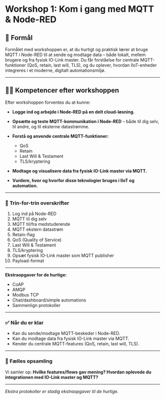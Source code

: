 # Workshop 1: Kom i gang med MQTT & Node-RED

## 🌟 **Formål**

Formålet med workshoppen er, at du hurtigt og praktisk lærer at bruge MQTT i Node-RED til at sende og modtage data – både lokalt, mellem brugere og fra fysisk IO-Link master. Du får forståelse for centrale MQTT-funktioner (QoS, retain, last will, TLS), og du oplever, hvordan IIoT-enheder integreres i et moderne, digitalt automationsmiljø.

---

## 👩‍💻 **Kompetencer efter workshoppen**

Efter workshoppen forventes du at kunne:

* **Logge ind og arbejde i Node-RED på en delt cloud-løsning.**
* **Opsætte og teste MQTT-kommunikation i Node-RED** – både til dig selv, til andre, og til eksterne datastrømme.
* **Forstå og anvende centrale MQTT-funktioner:**

  * QoS
  * Retain
  * Last Will & Testament
  * TLS/kryptering
* **Modtage og visualisere data fra fysisk IO-Link master via MQTT.**
* **Vurdere, hvor og hvorfor disse teknologier bruges i IIoT og automation.**

---

### 🚦 **Trin-for-trin overskrifter**

1. Log ind på Node-RED
2. MQTT til dig selv
3. MQTT til/fra medstuderende
4. MQTT ekstern datastrøm
5. Retain-flag
6. QoS (Quality of Service)
7. Last Will & Testament
8. TLS/kryptering
9. Opsæt fysisk IO-Link master som MQTT publisher
10. Payload-format

---

**Ekstraopgaver for de hurtige:**

* CoAP
* AMQP
* Modbus TCP
* Chat/dashboard/simple automations
* Sammenlign protokoller

---

### ✅ **Når du er klar**

* Kan du sende/modtage MQTT-beskeder i Node-RED.
* Kan du modtage data fra fysisk IO-Link master via MQTT.
* Kender du centrale MQTT-features (QoS, retain, last will, TLS).

---

### 🔄 **Fælles opsamling**

Vi samler op:
**Hvilke features/flows gav mening? Hvordan oplevede du integrationen med IO-Link master og MQTT?**

---

*Ekstra protokoller er stadig ekstraopgaver til de hurtige.*
